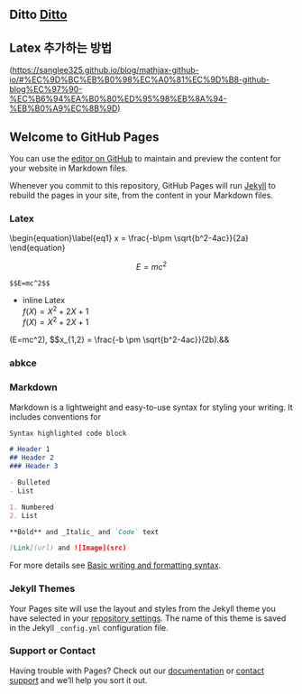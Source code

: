 

## Ditto [Ditto](https://github.com/jookty/Memo/blob/300f4c6e3e15629471ea016ba3bc3ae7889895fc/DT/Ditto_InfluxDB%20%EC%97%B0%EB%8F%99%EB%B0%A9%EB%B2%95)

## Latex 추가하는 방법  
(https://sanglee325.github.io/blog/mathjax-github-io/#%EC%9D%BC%EB%B0%98%EC%A0%81%EC%9D%B8-github-blog%EC%97%90-%EC%B6%94%EA%B0%80%ED%95%98%EB%8A%94-%EB%B0%A9%EC%8B%9D)

## Welcome to GitHub Pages

You can use the [editor on GitHub](https://github.com/jookty/jookty.github.io/edit/main/index.md) to maintain and preview the content for your website in Markdown files.

Whenever you commit to this repository, GitHub Pages will run [Jekyll](https://jekyllrb.com/) to rebuild the pages in your site, from the content in your Markdown files.

### Latex  
\begin{equation}\label{eq1}
x = \frac{-b\pm \sqrt{b^2-4ac}}{2a}
\end{equation}  

$$E=mc^2$$   
```   
$$E=mc^2$$    
```   


- inline Latex  
$f(X) = X^2 + 2X + 1$  
$f(X) = X^2 + 2X + 1$  

\(E=mc^2\), $$x_{1,2} = \frac{-b \pm \sqrt{b^2-4ac}}(2b).&&

### abkce 

### Markdown

Markdown is a lightweight and easy-to-use syntax for styling your writing. It includes conventions for

```markdown
Syntax highlighted code block

# Header 1
## Header 2
### Header 3

- Bulleted
- List

1. Numbered
2. List

**Bold** and _Italic_ and `Code` text

[Link](url) and ![Image](src)
```

For more details see [Basic writing and formatting syntax](https://docs.github.com/en/github/writing-on-github/getting-started-with-writing-and-formatting-on-github/basic-writing-and-formatting-syntax).

### Jekyll Themes

Your Pages site will use the layout and styles from the Jekyll theme you have selected in your [repository settings](https://github.com/jookty/jookty.github.io/settings/pages). The name of this theme is saved in the Jekyll `_config.yml` configuration file.

### Support or Contact

Having trouble with Pages? Check out our [documentation](https://docs.github.com/categories/github-pages-basics/) or [contact support](https://support.github.com/contact) and we’ll help you sort it out.
